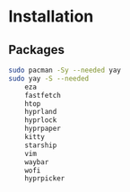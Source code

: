 # Installation

## Packages

```bash
sudo pacman -Sy --needed yay 
sudo yay -S --needed
    eza
    fastfetch
    htop
    hyprland
    hyprlock
    hyprpaper
    kitty
    starship
    vim
    waybar
    wofi
    hyprpicker
```
